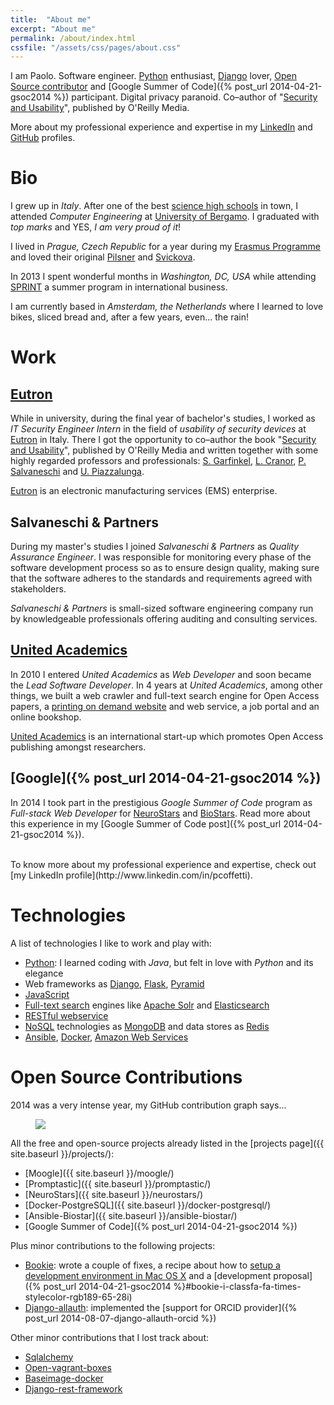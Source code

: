```yaml
---
title:  "About me"
excerpt: "About me"
permalink: /about/index.html
cssfile: "/assets/css/pages/about.css"
---
```


I am Paolo.
Software engineer. [Python](https://www.python.org/) enthusiast,
[Django](https://www.djangoproject.com/) lover,
[Open Source contributor](#open-source-contributions) and
[Google Summer of Code]({% post_url 2014-04-21-gsoc2014 %}) participant.
Digital privacy paranoid.
Co–author of "[Security and Usability](http://books.google.com/books?id=wDVhy9EyEAEC&lpg=PP1&pg=PA221#v=onepage&q&f=false)", published by O'Reilly Media.

<i class="fa fa-caret-right fa-2x" style="vertical-align: middle;"></i> More about my professional experience and expertise in my [LinkedIn](http://www.linkedin.com/in/pcoffetti) and [GitHub](https://github.com/puntonim) profiles.

Bio
===
I grew up in *Italy*. After one of the best [science high schools](http://www.liceolussana.com)
in town, I attended *Computer Engineering* at [University of Bergamo](http://www.unibg.it/).
I graduated with *top marks* and YES, *I am very proud of it*!

I lived in *Prague, Czech Republic* for a year during my [Erasmus Programme](http://en.wikipedia.org/wiki/Erasmus_Programme)
and loved their original [Pilsner](http://en.wikipedia.org/wiki/Pilsner_Urquell)
and [Svickova](http://en.wikipedia.org/wiki/Sv%C3%AD%C4%8Dkov%C3%A1).

In 2013 I spent wonderful months in *Washington, DC, USA*
while attending [SPRINT](http://www.advanse.com/training/sprint-faqs/)
a summer program in international business.

I am currently based in *Amsterdam, the Netherlands* where I learned to love bikes,
sliced bread and, after a few years, even... the rain!


Work
====

## [Eutron](http://www.eutron.it/)
While in university, during the final year of bachelor's studies, I worked as *IT Security Engineer Intern* in the field of *usability of security devices*
at [Eutron](http://www.eutron.it/) in Italy.
There I got the opportunity to co–author
the book "[Security and Usability](http://books.google.com/books?id=wDVhy9EyEAEC&lpg=PP1&pg=PA221#v=onepage&q&f=false)", published by O'Reilly Media and written together with some highly regarded professors and professionals:
[S. Garfinkel](http://en.wikipedia.org/wiki/Simson_Garfinkel),
[L. Cranor](https://www.cylab.cmu.edu/education/faculty/cranor.html),
[P. Salvaneschi](http://www.unibg.it/struttura/struttura.asp?cerca=rubrica&rubrica=1&persona=1091&nome=Paolo&cognome=Salvaneschi&titolo=Prof.) and
[U. Piazzalunga](https://www.linkedin.com/profile/view?id=49766601&authType=NAME_SEARCH&authToken=jGyK&locale=en_US&srchid=2869284821413996825098&srchindex=1&srchtotal=2&trk=vsrp_people_res_name&trkInfo=VSRPsearchId%3A2869284821413996825098%2CVSRPtargetId%3A49766601%2CVSRPcmpt%3Aprimary).

[Eutron](http://www.eutron.it/) is an electronic manufacturing services (EMS) enterprise.


## Salvaneschi & Partners
During my master's studies I joined *Salvaneschi & Partners* as *Quality Assurance Engineer*.
I was responsible for monitoring every phase of the software development process so as to ensure
design quality, making sure that the software adheres to the standards and requirements agreed
with stakeholders.

*Salvaneschi & Partners* is small-sized software engineering company run by
knowledgeable professionals offering auditing and consulting services.


## [United Academics](http://www.united-academics.org/)
In 2010 I entered *United Academics* as *Web Developer* and soon became the *Lead Software Developer*.
In 4 years at *United Academics*, among other things, we built a web crawler and full-text search
engine for Open Access papers,
a [printing on demand website](http://www.print2book.com) and web service,
a job portal
and an online bookshop.

[United Academics](http://www.united-academics.org/) is an international start-up which promotes
Open Access publishing amongst researchers.


## [Google]({% post_url 2014-04-21-gsoc2014 %})
In 2014 I took part in the prestigious *Google Summer of Code* program as *Full-stack Web Developer*
for [NeuroStars](http://neurostars.org) and [BioStars](https://www.biostars.org).
Read more about this experience in my [Google Summer of Code post]({% post_url 2014-04-21-gsoc2014 %}).

<br />
<i class="fa fa-caret-right fa-2x" style="vertical-align: middle;"></i>
To know more about my professional experience and expertise, check out
[my LinkedIn profile](http://www.linkedin.com/in/pcoffetti).


Technologies  <i class="fa fa-heart" style="margin-left: .5rem;"></i>
=============
A list of technologies I like to work and play with:

- [Python](https://www.python.org/): I learned coding with *Java*, but
felt in love with *Python* and its elegance
- Web frameworks as [Django](https://www.djangoproject.com), [Flask](http://flask.pocoo.org), [Pyramid](http://www.pylonsproject.org)
- [JavaScript](http://en.wikipedia.org/wiki/JavaScript)
- [Full-text search](http://en.wikipedia.org/wiki/Full_text_search) engines like
[Apache Solr](http://lucene.apache.org/solr/) and [Elasticsearch](http://www.elasticsearch.org/)
- [RESTful webservice](http://en.wikipedia.org/wiki/Representational_state_transfer#Applied_to_web_services)
- [NoSQL](http://en.wikipedia.org/wiki/NoSQL) technologies as [MongoDB](http://en.wikipedia.org/wiki/MongoDB) and data stores as [Redis](http://redis.io)
- [Ansible](http://www.ansible.com), [Docker](https://www.docker.com), [Amazon Web Services](http://aws.amazon.com)



Open Source Contributions
=========================
2014 was a very intense year, my GitHub contribution graph says...

<figure>
    <a href="{{ site.baseurl }}/assets/img/about/github-contributions.png">
        <img src="{{ site.baseurl }}/assets/img/about/github-contributions.png">
    </a>
</figure>

All the free and open-source projects already listed in the [projects page]({{ site.baseurl }}/projects/):

- [Moogle]({{ site.baseurl }}/moogle/)
- [Promptastic]({{ site.baseurl }}/promptastic/)
- [NeuroStars]({{ site.baseurl }}/neurostars/)
- [Docker-PostgreSQL]({{ site.baseurl }}/docker-postgresql/)
- [Ansible-Biostar]({{ site.baseurl }}/ansible-biostar/)
- [Google Summer of Code]({% post_url 2014-04-21-gsoc2014 %})

Plus minor contributions to the following projects:

- [Bookie](https://bookie.io/): wrote a couple of fixes, a recipe about how to [setup
a development environment in Mac OS X](https://gist.github.com/puntonim/9746746)
and a [development proposal]({% post_url 2014-04-21-gsoc2014 %}#bookie-i-classfa-fa-times-stylecolor-rgb189-65-28i)
- [Django-allauth](https://github.com/pennersr/django-allauth): implemented the
[support for ORCID provider]({% post_url 2014-08-07-django-allauth-orcid %})

Other minor contributions that I lost track about:

- [Sqlalchemy](https://github.com/zzzeek/sqlalchemy)
- [Open-vagrant-boxes](https://github.com/phusion/open-vagrant-boxes)
- [Baseimage-docker](https://github.com/phusion/baseimage-docker)
- [Django-rest-framework](https://github.com/tomchristie/django-rest-framework)








